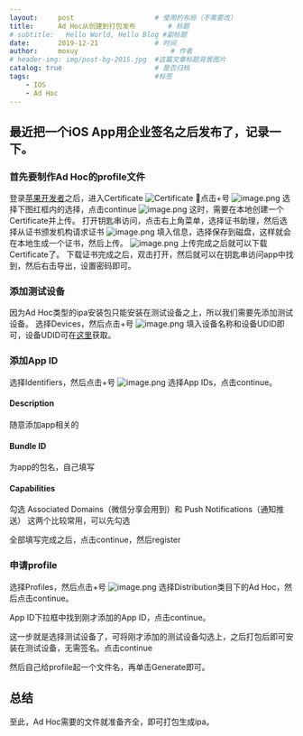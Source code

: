 ```yaml
---
layout:     post   				    # 使用的布局（不需要改）
title:      Ad Hoc从创建到打包发布		  # 标题 
# subtitle:   Hello World, Hello Blog #副标题
date:       2019-12-21 				# 时间
author:     moxuy 						# 作者
# header-img: img/post-bg-2015.jpg 	#这篇文章标题背景图片
catalog: true 						# 是否归档
tags:								#标签
    - IOS
    - Ad Hoc
---
```


## 最近把一个iOS App用企业签名之后发布了，记录一下。

### 首先要制作Ad Hoc的profile文件
登录[苹果开发者](https://developer.apple.com/account)之后，进入Certificate
![Certificate](https://i.loli.net/2019/12/21/82HEJtr3PwB4F5D.jpg)
点击+号
![image.png](https://i.loli.net/2019/12/21/2n1KFCQNSeUJ4Hf.png)
选择下图红框内的选择，点击continue
![image.png](https://i.loli.net/2019/12/21/iqgfWBnL8TEMtQF.png)
这时，需要在本地创建一个Certificate并上传。
打开钥匙串访问，点击右上角菜单，选择证书助理，然后选择从证书颁发机构请求证书
![image.png](https://i.loli.net/2019/12/21/2fMRzspTmPSJDtZ.png)
填入信息，选择保存到磁盘，这样就会在本地生成一个证书，然后上传。
![image.png](https://i.loli.net/2019/12/21/fXBzJSEolMjyC6x.png)
上传完成之后就可以下载Certificate了。
下载证书完成之后，双击打开，然后就可以在钥匙串访问app中找到，然后右击导出，设置密码即可。

### 添加测试设备
因为Ad Hoc类型的ipa安装包只能安装在测试设备之上，所以我们需要先添加测试设备。
选择Devices，然后点击+号
![image.png](https://i.loli.net/2019/12/21/XvlN5ycGDZMz41i.png)
填入设备名称和设备UDID即可，设备UDID可在[这里](https://www.pgyer.com/tools/udid)获取。

### 添加App ID
选择Identifiers，然后点击+号
![image.png](https://i.loli.net/2019/12/21/f57kMXFWRHJ3bKS.png)
选择App IDs，点击continue。

#### Description
随意添加app相关的

#### Bundle ID 
为app的包名，自己填写

#### Capabilities 
勾选
Associated Domains（微信分享会用到）和
Push Notifications（通知推送）
这两个比较常用，可以先勾选

全部填写完成之后，点击continue，然后register

### 申请profile
选择Profiles，然后点击+号
![image.png](https://i.loli.net/2019/12/21/u3U5do8yNcBFb6X.png)
选择Distribution类目下的Ad Hoc，然后点击continue。

App ID下拉框中找到刚才添加的App ID，点击continue。

这一步就是选择测试设备了，可将刚才添加的测试设备勾选上，之后打包后即可安装在测试设备，无需签名。点击continue

然后自己给profile起一个文件名，再单击Generate即可。

## 总结
至此，Ad Hoc需要的文件就准备齐全，即可打包生成ipa。
